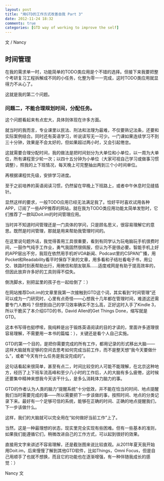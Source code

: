 ```yaml
---
layout: post
title: "用GTD的工作方式改善自我 Part 3"
date: 2012-11-24 18:32
comments: true
categories: [GTD way of working to improve the self]
---
```

文 / Nancy
## 时间管理

在我的需求单一时，功能简单的TODO类应用是个不错的选择。但接下来我要把整个考研复习工程拆解成不同的小任务，化整为零一一完成，这时TODO类应用就显得力不从心了。

这就是我的第二个问题。

### 问题二，不能合理规划时间，分配任务。

这个问题看起来有点宏大，具体则体现在许多方面。

就当时的我而言，专业课里以民法、刑法和法理为最难，不仅要熟记法条，还要和实际案例结合。同时还有英语学习，听说读写无一可少。一门课如果连续学习不到三十分钟，效果是不会太好的，但如果超过两小时，又会引起倦怠。

这就需要合理分配时间，我的做法是把时间划分为大单位和小单位，以一周为大单位，所有课程至少轮一次；以四十五分钟为小单位（大家可视自己学习或做事习惯调整），照我的上下班情况，每天晚上可完整抽出两到三个小时间单位。

再根据课程优先级，安排学习进度。

至于之前培养的英语阅读习惯，仍然留在早晚上下班路上，或者中午休息时见缝插针。

显然这样的要求，一般TODO应用已经无法满足我了。恰好平时喜欢试用各种APP，订阅了一些APP推荐的网站，就在我为TODO类应用功能太简单发愁时，它们推荐了一款叫Doit.im的时间管理应用。

当时并不知道时间管理还是一门具体的学问，只是顾名思义，很容易理解它的意思。既然是时间管理，那就是用来帮助我管理时间的。

在这里说句题外话，我觉得善用工具很重要，看到有同学认为玩电脑玩手机很费时间，一鼓作气纯手工作业，勇气我固然很佩服，但认为不是很必要。智能手机上好的APP层出不穷，我现在依然用手机听VOA新闻、Podcast里的CSPAN广播，用Pocket和Readability看平时保存下来的文章，用多看和子结社看电子书，用公交、铁路时刻表帮助出行，用微信和朋友联系……适度戒网是有助于提高效率的，但因此放弃许多好的工具则得不偿失。

倒洗脚水，别把盆里的孩子也一起给倒了：）

在网站推荐Doit.im的文章里我第一次接触到GTD这个词，其实看到“时间管理”还可以成为一门研究时，心里有点奇怪——心想我十几年都在管理时间，难道这还需要专门人教吗？但想到自己的学习效率确实不怎么高，正好这时入手了Kindle 3，所以干脆买了本介绍GTD的书，David Allen的Get Things Done，缩写就是GTD。

这本书写得也挺啰嗦，我纯粹是出于锻炼英语阅读的目的才读的，里面许多道理很容易理解，不需要用一本书的篇幅：），关键还是看个人自己实施。

GTD的第一个目的，是把你需要完成的所有工作，都用记录的形式移出大脑——这样大脑就有足够的空间去思考如何完成当前工作，而不是整天想“我今天要做什么”，或者“今天有什么任务是我没完成的”。

这句话看起来很简单，甚至有点二，时间比较空的人可能不能理解，在北京这种地方，经历了上下班车流高峰和至少八小时的工作后，人的大脑有多么疲倦，这时候还要集中精神来想我今天该干什么，是多么消耗体力脑力的事。

GTD的作者认为人类的脑力“提醒系统”十分低效，并不能在恰当的时间、地点提醒我们当时需要完成的事——所以需要把下一步该做的事，按照时间、地点的分类记录下来。最好有一个足够可信的系统，能够在正确的时间、正确的地点提醒我们，下一步该做什么。

这样，我们的大脑就可以完全用在“如何做好当前工作”上了。

当然，这是一种最理想的状态，现实里完全实现有些困难。但有一些基本的准则，如果我们能遵循它们，稍微改进自己的工作方式，可以起到很好的效果。

直接用文字来讲述不容易理解，还是截张图来说比较直观。从2011年夏天我开始用Doit.im，后来慢慢了解到其他GTD软件，比如Things，Omni Focus，但是自己用顺手了也就不想换，而且它的功能也在逐渐增强，有一种伴随我成长的感觉：）

Nancy 文